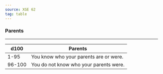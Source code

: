 ```yaml
---
source: XGE 62
tag: table
---
```


### Parents
---
|d100|Parents|
|----|------------|
|1-95|You know who your parents are or were.|
|96-100|You do not know who your parents were.|
